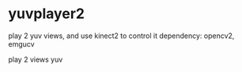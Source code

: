# yuvplayer2
play 2 yuv views, and use kinect2 to control it
dependency: opencv2, emgucv

play 2 views yuv
